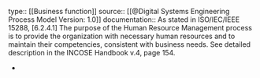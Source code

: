 type:: [[Business function]]
source:: [[@Digital Systems Engineering Process Model Version: 1.0]]
documentation:: As stated in ISO/IEC/IEEE 15288, [6.2.4.1] The purpose of the Human Resource Management process is to provide the organization with necessary human resources and to maintain their competencies, consistent with business needs.  See detailed description in the INCOSE Handbook v.4, page 154.

-